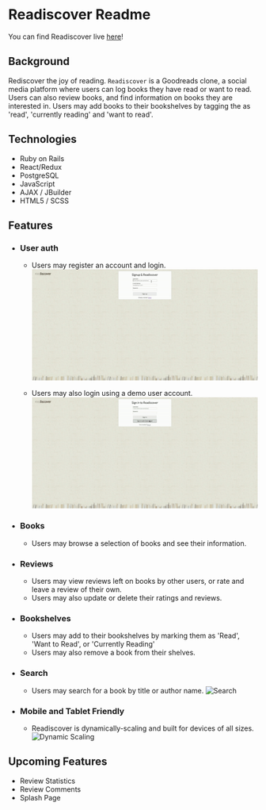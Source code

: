 # Readiscover Readme

You can find Readiscover live [here](https://readiscover.herokuapp.com/)!

## Background

Rediscover the joy of reading. `Readiscover` is a Goodreads clone, a social media platform where users can log books they have read or want to read. Users can also review books, and find information on books they are interested in. Users may add books to their bookshelves by tagging the as 'read', 'currently reading' and 'want to read'.

## Technologies

* Ruby on Rails
* React/Redux
* PostgreSQL
* JavaScript
* AJAX / JBuilder
* HTML5 / SCSS

## Features

* ### User auth 
    * Users may register an account and login.
    ![Sign Up](app/assets/images/signup-gif.gif)

    * Users may also login using a demo user account.
    ![Demo User](app/assets/images/demouser-gif.gif)

* ### Books
    * Users may browse a selection of books and see their information.

* ### Reviews
    * Users may view reviews left on books by other users, or rate and leave a review of their own.
    * Users may also update or delete their ratings and reviews.

* ### Bookshelves
    * Users may add to their bookshelves by marking them as 'Read', 'Want to Read', or 'Currently Reading'
    * Users may also remove a book from their shelves.

* ### Search
    * Users may search for a book by title or author name.
    ![Search](app/assets/images/search-gif.gif)

* ### Mobile and Tablet Friendly
    * Readiscover is dynamically-scaling and built for devices of all sizes.
    ![Dynamic Scaling](app/assets/images/dynamic_gif.gif)

## Upcoming Features

* Review Statistics
* Review Comments
* Splash Page